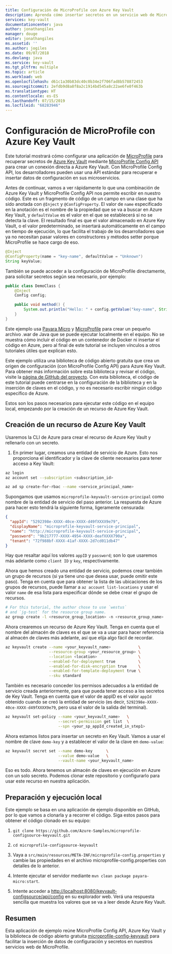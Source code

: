 ```yaml
---
title: Configuración de MicroProfile con Azure Key Vault
description: Aprenda cómo insertar secretos en un servicio web de MicroProfile con Azure Key Vault
services: key-vault
documentationcenter: java
author: jonathangiles
manager: douge
editor: jonathangiles
ms.assetid: ''
ms.author: jogiles
ms.date: 09/07/2018
ms.devlang: java
ms.service: key-vault
ms.tgt_pltfrm: multiple
ms.topic: article
ms.workload: web
ms.openlocfilehash: d61c1a30b83dc40c0b34e2f706fad8b578872453
ms.sourcegitcommit: 2efdb9d8a8f8a2c1914bd545a8c22ae6fe0f463b
ms.translationtype: HT
ms.contentlocale: es-ES
ms.lasthandoff: 07/15/2019
ms.locfileid: "68283946"
---
```

# <a name="configure-microprofile-with-azure-key-vault"></a>Configuración de MicroProfile con Azure Key Vault

Este tutorial mostrará cómo configurar una aplicación de [MicroProfile](http://microprofile.io) para recuperar secretos de [Azure Key Vault](https://azure.microsoft.com/services/key-vault/) mediante [MicroProfile Config API](https://microprofile.io/project/eclipse/microprofile-config) para crear un conexión directa a Azure Key Vault. Con MicroProfile Config API, los desarrolladores pueden usar una API estándar para recuperar e insertar datos de configuración en sus microservicios.

Antes de continuar, vamos a ver rápidamente lo que una combinación de Azure Key Vault y MicroProfile Config API nos permite escribir en nuestro código. Este es un fragmento de código de un campo en una clase que ha sido anotada con `@Inject` y `@ConfigProperty`. El valor de `name` especificado en la anotación es el nombre de la propiedad que se va a buscar en Azure Key Vault, y `defaultValue` es el valor en el que se establecerá si no se detecta la clave. El resultado final es que el valor almacenado en Azure Key Vault, o el valor predeterminado, se insertará automáticamente en el campo en tiempo de ejecución, lo que facilita el trabajo de los desarrolladores que ya no necesitan pasar valores en constructores y métodos setter porque MicroProfile se hace cargo de eso.

```java
@Inject
@ConfigProperty(name = "key-name", defaultValue = "Unknown")
String keyValue;
```

También se puede acceder a la configuración de MicroProfile directamente, para solicitar secretos según sea necesario, por ejemplo:

```java
public class DemoClass {
    @Inject
    Config config;

    public void method() {
        System.out.println("Hello: " + config.getValue("key-name", String.class));
    }
}
```

Este ejemplo usa [Payara Micro](https://www.payara.fish/payara_micro) y [MicroProfile](https://microprofile.io/) para crear un pequeño archivo .war de Java que se puede ejecutar localmente en el equipo. No se muestra cómo incluir el código en un contenedor de Docker ni insertar el código en Azure, pero al final de este tutorial se incluyen vínculos a otros tutoriales útiles que explican esto.

Este ejemplo utiliza una biblioteca de código abierto gratuita que crea un origen de configuración (con MicroProfile Config API) para Azure Key Vault. Para obtener más información sobre esta biblioteca y revisar el código, visite la [página de GitHub del proyecto](https://github.com/Azure/azure-microprofile/tree/master/microprofile-config-keyvault). Con esta biblioteca, el código de este tutorial puede centrarse en la configuración de la biblioteca y en la inserción de claves en el código, y no es necesario escribir ningún código específico de Azure.

Estos son los pasos necesarios para ejecutar este código en el equipo local, empezando por la creación de un recurso de Azure Key Vault.

## <a name="creating-an-azure-key-vault-resource"></a>Creación de un recurso de Azure Key Vault

Usaremos la CLI de Azure para crear el recurso de Azure Key Vault y rellenarlo con un secreto.

1. En primer lugar, creamos una entidad de servicio de Azure. Esto nos proporciona el identificador y la clave de cliente necesarios para tener acceso a Key Vault:

```bash
az login
az account set --subscription <subscription_id>

az ad sp create-for-rbac --name <service_principal_name>
```

Supongamos que usamos `microprofile-keyvault-service-principal` como nombre de la entidad de servicio del paso anterior. La respuesta de Azure para hacer esto tendrá la siguiente forma, ligeramente censurada:

```json
{
  "appId": "5292398e-XXXX-40ce-XXXX-d49fXXXX9e79",
  "displayName": "microprofile-keyvault-service-principal",
  "name": "http://microprofile-keyvault-service-principal",
  "password": "9b217777-XXXX-4954-XXXX-deafXXXX790a",
  "tenant": "72f988bf-XXXX-41af-XXXX-2d7cd011db47"
}
```

Hay que resaltar aquí los valores `appID` y `password`; son lo que usaremos más adelante como `client ID` y `key`, respectivamente.

Ahora que hemos creado una entidad de servicio, podemos crear también un grupo de recursos (si ya tiene uno que desea usar, puede omitir este paso). Tenga en cuenta que para obtener la lista de las ubicaciones de los grupos de recursos, puede llamar a `az account list-locations` y usar el valor `name` de esa lista para especificar dónde se debe crear el grupo de recursos.

```bash
# For this tutorial, the author chose to use `westus`
# and `jg-test` for the resource group name.
az group create -l <resource_group_location> -n <resource_group_name>
```

Ahora crearemos un recurso de Azure Key Vault. Tenga en cuenta que el nombre del almacén de claves es el que se va a usar para hacer referencia al almacén de claves más adelante, así que elija algo fácil de recordar.

```bash
az keyvault create --name <your_keyvault_name>            \
                   --resource-group <your_resource_group> \
                   --location <location>                  \
                   --enabled-for-deployment true          \
                   --enabled-for-disk-encryption true     \
                   --enabled-for-template-deployment true \
                   --sku standard
```

También es necesario conceder los permisos adecuados a la entidad de servicio creada anteriormente, para que pueda tener acceso a los secretos de Key Vault. Tenga en cuenta que el valor de appID es el valor `appId` obtenido cuando se creó la entidad de servicio (es decir, `5292398e-XXXX-40ce-XXXX-d49fXXXX9e79`, pero usa el valor de la salida del terminal).

```bash
az keyvault set-policy --name <your_keyvault_name>   \
                       --secret-permission get list  \
                       --spn <your_sp_appId_created_in_step1>
```

Ahora estamos listos para insertar un secreto en Key Vault. Vamos a usar el nombre de clave `demo-key` y a establecer el valor de la clave en `demo-value`:

```bash
az keyvault secret set --name demo-key      \
                       --value demo-value   \
                       --vault-name <your_keyvault_name>  
```

Eso es todo. Ahora tenemos un almacén de claves en ejecución en Azure con un solo secreto. Podemos clonar este repositorio y configurarlo para usar este recurso en nuestra aplicación.

## <a name="getting-up-and-running-locally"></a>Preparación y ejecución local

Este ejemplo se basa en una aplicación de ejemplo disponible en GitHub, por lo que vamos a clonarla y a recorrer el código. Siga estos pasos para obtener el código clonado en su equipo:

1. `git clone https://github.com/Azure-Samples/microprofile-configsource-keyvault.git`

1. `cd microprofile-configsource-keyvault`

1. Vaya a `src/main/resources/META-INF/microprofile-config.properties` y cambie las propiedades en el archivo microprofile-config.properties con detalles de lo anterior.

1. Intente ejecutar el servidor mediante `mvn clean package payara-micro:start`.

1. Intente acceder a [http://localhost:8080/keyvault-configsource/api/config](http://localhost:8080/keyvault-configsource/api/config) en su explorador web. Verá una respuesta sencilla que muestra los valores que se va a leer desde Azure Key Vault.

## <a name="summary"></a>Resumen

Esta aplicación de ejemplo reúne MicroProfile Config API, Azure Key Vault y la biblioteca de código abierto gratuita [microprofile-config-keyvault](https://github.com/Azure/azure-microprofile/tree/master/microprofile-config-keyvault) para facilitar la inserción de datos de configuración y secretos en nuestros servicios web de MicroProfile.
